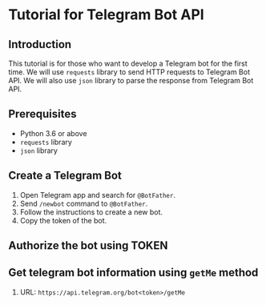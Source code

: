 # Tutorial for Telegram Bot API

## Introduction

This tutorial is for those who want to develop a Telegram bot for the first time. We will use `requests` library to send HTTP requests to Telegram Bot API. We will also use `json` library to parse the response from Telegram Bot API.

## Prerequisites

- Python 3.6 or above
- `requests` library
- `json` library

## Create a Telegram Bot

1. Open Telegram app and search for `@BotFather`.
2. Send `/newbot` command to `@BotFather`.
3. Follow the instructions to create a new bot.
4. Copy the token of the bot.

## Authorize the bot using TOKEN


## Get telegram bot information using `getMe` method

1. URL: `https://api.telegram.org/bot<token>/getMe`